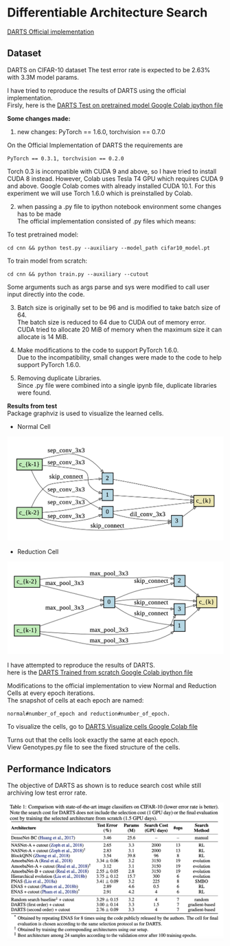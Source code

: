 # Differentiable Architecture Search  
[DARTS Official implementation](https://github.com/quark0/darts)  
## Dataset 
DARTS on CIFAR-10 dataset 
The test error rate is expected to be 2.63% with 3.3M model params.  

I have tried to reproduce the results of DARTS using the official implementation.  
Firsly, here is the [DARTS Test on pretrained model Google Colab ipython file](https://colab.research.google.com/drive/1pfZsDQRcqXUEI4XIz_zLpG5bJqpmohxL?usp=sharing)  

**Some changes made:**  
1. new changes: PyTorch == 1.6.0, torchvision == 0.7.0  

On the Official Implementation of DARTS the requirements are 
    
    PyTorch == 0.3.1, torchvision == 0.2.0  

Torch 0.3 is incompatible with CUDA 9 and above, so I have tried to install CUDA 8 instead. However, Colab uses Tesla T4 GPU which requires CUDA 9 and above. Google Colab comes with already installed CUDA 10.1. For this experiment we will use Torch 1.6.0 which is preinstalled by Colab.  

2. when passing a .py file to ipython notebook environment some changes has to be made  
The official implementation consisted of .py files which means:  

To test pretrained model:  

    cd cnn && python test.py --auxiliary --model_path cifar10_model.pt
    
To train model from scratch:  

    cd cnn && python train.py --auxiliary --cutout
    
Some arguments such as args parse and sys were modified to call user input directly into the code.  

3. Batch size is originally set to be 96 and is modified to take batch size of 64.  
The batch size is reduced to 64 due to CUDA out of memory error. CUDA tried to allocate 20 MiB of memory when the maximum size it can allocate is 14 MiB.  

4. Make modifications to the code to support PyTorch 1.6.0.  
Due to the incompatibility, small changes were made to the code to help support PyTorch 1.6.0.  

5. Removing duplicate Libraries.  
Since .py file were combined into a single ipynb file, duplicate libraries were found.  

**Results from test**  
Package graphviz is used to visualize the learned cells.  
* Normal Cell  

![Normal](../assets/stage-2/normal.png)  

* Reduction Cell  

![Reduction](../assets/stage-2/reduction.png)  

I have attempted to reproduce the results of DARTS.  
here is the [DARTS Trained from scratch Google Colab ipython file](https://colab.research.google.com/drive/1B1WKhYY8_H6gDdP9dTeZWKm8NuV9fiz2?usp=sharing)  

Modifications to the official implementation to view Normal and Reduction Cells at every epoch iterations.  
The snapshot of cells at each epoch are named:  
    
    normal#number_of_epoch and reduction#number_of_epoch.  

To visualize the cells, go to [DARTS Visualize cells Google Colab file](https://colab.research.google.com/drive/18gkaH7xHPIDROLGJAcnDI2x1tVtZrrEh?usp=sharing)  

Turns out that the cells look exactly the same at each epoch.  
View Genotypes.py file to see the fixed structure of the cells.  

## Performance Indicators
The objective of DARTS as shown is to reduce search cost while still archiving low test error rate.  

![Performance](../assets/stage-2/Performance-DARTS-CIFAR-10.png)  



